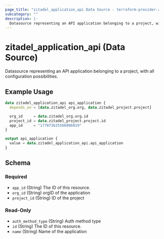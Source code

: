 ```yaml
---
page_title: "zitadel_application_api Data Source - terraform-provider-zitadel"
subcategory: ""
description: |-
  Datasource representing an API application belonging to a project, with all configuration possibilities.
---
```


# zitadel_application_api (Data Source)

Datasource representing an API application belonging to a project, with all configuration possibilities.

## Example Usage

```terraform
data zitadel_application_api api_application {
  depends_on = [data.zitadel_org.org, data.zitadel_project.project]

  org_id     = data.zitadel_org.org.id
  project_id = data.zitadel_project.project.id
  app_id     = "177073625566806019"
}

output api_application {
  value = data.zitadel_application_api.api_application
}
```

<!-- schema generated by tfplugindocs -->
## Schema

### Required

- `app_id` (String) The ID of this resource.
- `org_id` (String) orgID of the application
- `project_id` (String) ID of the project

### Read-Only

- `auth_method_type` (String) Auth method type
- `id` (String) The ID of this resource.
- `name` (String) Name of the application